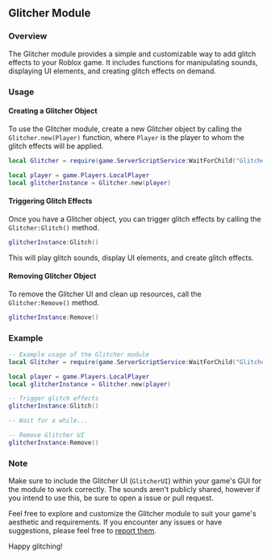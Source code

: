 ## Glitcher Module

### Overview

The Glitcher module provides a simple and customizable way to add glitch effects to your Roblox game. It includes functions for manipulating sounds, displaying UI elements, and creating glitch effects on demand.

### Usage

#### Creating a Glitcher Object

To use the Glitcher module, create a new Glitcher object by calling the `Glitcher.new(Player)` function, where `Player` is the player to whom the glitch effects will be applied.

```lua
local Glitcher = require(game.ServerScriptService:WaitForChild("GlitcherModule"))

local player = game.Players.LocalPlayer
local glitcherInstance = Glitcher.new(player)
```

#### Triggering Glitch Effects

Once you have a Glitcher object, you can trigger glitch effects by calling the `Glitcher:Glitch()` method.

```lua
glitcherInstance:Glitch()
```

This will play glitch sounds, display UI elements, and create glitch effects.

#### Removing Glitcher Object

To remove the Glitcher UI and clean up resources, call the `Glitcher:Remove()` method.

```lua
glitcherInstance:Remove()
```

### Example

```lua
-- Example usage of the Glitcher module
local Glitcher = require(game.ServerScriptService:WaitForChild("GlitcherModule"))

local player = game.Players.LocalPlayer
local glitcherInstance = Glitcher.new(player)

-- Trigger glitch effects
glitcherInstance:Glitch()

-- Wait for a while...

-- Remove Glitcher UI
glitcherInstance:Remove()
```

### Note

Make sure to include the Glitcher UI (`GlitcherUI`) within your game's GUI for the module to work correctly.
The sounds aren't publicly shared, however if you intend to use this, be sure to open a issue or pull request.

Feel free to explore and customize the Glitcher module to suit your game's aesthetic and requirements. If you encounter any issues or have suggestions, please feel free to [report them](https://github.com/your-repository/issues](https://github.com/ChronoAcceleration/Public-Modules/issues)https://github.com/ChronoAcceleration/Public-Modules/issues).

Happy glitching!
